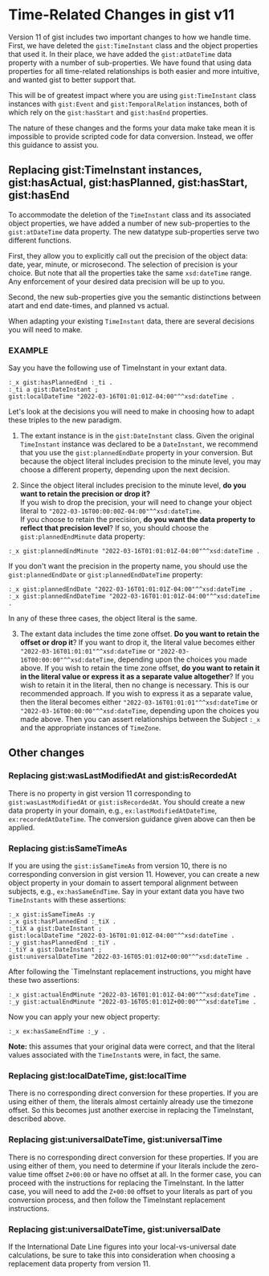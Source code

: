 Time-Related Changes in gist v11
=====

Version 11 of gist includes two important changes to how we handle time.  First, we have deleted the `gist:TimeInstant` class and the object properties that used it.  In their place, we have added the `gist:atDateTime` data property with a number of sub-properties.  We have found that using data properties for all time-related relationships is both easier and more intuitive, and wanted gist to better support that.

This will be of greatest impact where you are using `gist:TimeInstant` class instances with `gist:Event` and `gist:TemporalRelation` instances, both of which rely on the `gist:hasStart` and `gist:hasEnd` properties.

The nature of these changes and the forms your data make take mean it is impossible to provide scripted code for data conversion.  Instead, we offer this guidance to assist you.

Replacing gist:TimeInstant instances, gist:hasActual, gist:hasPlanned, gist:hasStart, gist:hasEnd
-----

To accommodate the deletion of the `TimeInstant` class and its associated object properties, we have added a number of new sub-properties to the `gist:atDateTime` data property.  The new datatype sub-properties serve two different functions.

First, they allow you to explicitly call out the precision of the object data: date, year, minute, or microsecond.  The selection of precision is your choice.  But note that all the properties take the same `xsd:dateTime` range.  Any enforcement of your desired data precision will be up to you.

Second, the new sub-properties give you the semantic distinctions between atart and end date-times, and planned vs actual.

When adapting your existing `TimeInstant` data, there are several decisions you will need to make.

### **EXAMPLE**

Say you have the following use of TimeInstant in your extant data.

`:_x gist:hasPlannedEnd :_ti .`  
`:_ti a gist:DateInstant ;`  
`gist:localDateTime "2022-03-16T01:01:01Z-04:00"^^xsd:dateTime .`

Let's look at the decisions you will need to make in choosing how to adapt these triples to the new paradigm.

1. The extant instance is in the `gist:DateInstant` class.  Given the original `TimeInstant` instance was declared to be a `DateInstant`, we recommend that you use the `gist:plannedEndDate` property in your conversion.  But because the object literal includes precision to the minute level, you may choose a different property, depending upon the next decision.

2. Since the object literal includes precision to the minute level, **do you want to retain the precision or drop it?**  
 If you wish to drop the precision, your will need to change your object literal to `"2022-03-16T00:00:00Z-04:00"^^xsd:dateTime`.  
 If you choose to retain the precision, **do you want the data property to reflect that precision level**? If so, you should choose the `gist:plannedEndMinute` data property:

`:_x gist:plannedEndMinute "2022-03-16T01:01:01Z-04:00"^^xsd:dateTime .`

If you don't want the precision in the property name, you should use the `gist:plannedEndDate` or `gist:plannedEndDateTime` property:

 `:_x gist:plannedEndDate "2022-03-16T01:01:01Z-04:00"^^xsd:dateTime .`  
 `:_x gist:plannedEndDateTime "2022-03-16T01:01:01Z-04:00"^^xsd:dateTime .`

In any of these three cases, the object literal is the same.

3. The extant data includes the time zone offset.  **Do you want to retain the offset or drop it**?
  If you want to drop it, the literal value becomes either `"2022-03-16T01:01:01"^^xsd:dateTime` or `"2022-03-16T00:00:00"^^xsd:dateTime`, depending upon the choices you made above.
  If you wish to retain the time zone offset, **do you want to retain it in the literal value or express it as a separate value altogether**?
  If you wish to retain it in the literal, then no change is necessary.  This is our recommended approach.
  If you wish to express it as a separate value, then the literal becomes either `"2022-03-16T01:01:01"^^xsd:dateTime` or `"2022-03-16T00:00:00"^^xsd:dateTime`, depending upon the choices you made above.  Then you can assert relationships between the Subject `:_x` and the appropriate instances of `TimeZone`.

Other changes
-----

### Replacing gist:wasLastModifiedAt and gist:isRecordedAt

There is no property in gist version 11 corresponding to `gist:wasLastModifiedAt` or `gist:isRecordedAt`.  You should create a new data property in your domain, e.g., `ex:lastModifiedAtDateTime`, `ex:recordedAtDateTime`.  The conversion guidance given above can then be applied.

### Replacing gist:isSameTimeAs

If you are using the `gist:isSameTimeAs` from version 10, there is no corresponding conversion in gist version 11.  However, you can create a new object property in your domain to assert temporal alignment between subjects, e.g., `ex:hasSameEndTime`.  Say in your extant data you have two `TimeInstants` with these assertions:

`:_x gist:isSameTimeAs :y`  
`:_x gist:hasPlannedEnd :_tiX .`  
`:_tiX a gist:DateInstant ;`  
`gist:localDateTime "2022-03-16T01:01:01Z-04:00"^^xsd:dateTime .`  
`:_y gist:hasPlannedEnd :_tiY .`  
`:_tiY a gist:DateInstant ;`  
`gist:universalDateTime "2022-03-16T05:01:01Z+00:00"^^xsd:dateTime .`  

After following the `TimeInstant replacement instructions, you might have these two assertions:

`:_x gist:actualEndMinute "2022-03-16T01:01:01Z-04:00"^^xsd:dateTime .`  
 `:_y gist:actualEndMinute "2022-03-16T05:01:01Z+00:00"^^xsd:dateTime .`

Now you can apply your new object property:

 `:_x ex:hasSameEndTime :_y .`

**Note:** this assumes that your original data were correct, and that the literal values associated with the `TimeInstant`s were, in fact, the same.

### Replacing gist:localDateTime, gist:localTime

There is no corresponding direct conversion for these properties. If you are using either of them, the literals almost certainly already use the timezone offset.  So this becomes just another exercise in replacing the TimeInstant, described above.

### Replacing gist:universalDateTime, gist:universalTime

There is no corresponding direct conversion for these properties. If you are using either of them, you need to determine if your literals include the zero-value time offset `Z+00:00` or have no offset at all.  In the former case, you can proceed with the instructions for replacing the TimeInstant.  In the latter case, you will need to add the `Z+00:00` offset to your literals as part of you conversion process, and then follow the TimeInstant replacement instructions.

### Replacing gist:universalDateTime, gist:universalDate

If the International Date Line figures into your local-vs-universal date calculations, be sure to take this into consideration when choosing a replacement data property from version 11.
